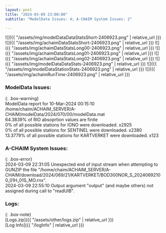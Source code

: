 ```yaml
---
layout: post
title: "2024-03-09 23:00:00"
subtitle: "ModelData Issues: 4; A-CHAIM System Issues: 2"

---
```


![]({{ "/assets/img/modelDataDataStatsShort-2406923.png" | relative_url }})
![]({{ "/assets/img/achaimDataStatsShort-2406923.png" | relative_url }})
![]({{ "/assets/img/achaimDataStatsLong00-2406923.png" | relative_url }})
![]({{ "/assets/img/achaimDataStatsLong01-2406923.png" | relative_url }})
![]({{ "/assets/img/achaimDataStatsLong02-2406923.png" | relative_url }})
![]({{ "/assets/img/modelDataDataStats-2406923.png" | relative_url }})
![]({{ "/assets/img/modelDataStationStats-2406923.png" | relative_url }})
![]({{ "/assets/img/achaimRunTime-2406923.png" | relative_url }})


### ModelData Issues:  
  
{: .box-warning}  
 ModelData report for 10-Mar-2024 00:15:10   
 /home/chaim/ACHAIM_SERVER/A-CHAIM/modelData/2024/070/00/modelData.mat   
 64.3839% of RIO absoprtion values are finite   
 0% of all possible stations for IONO were downloaded. x2925   
 0% of all possible stations for SENTINEL were downloaded. x2380   
 13.3779% of all possible stations for KARTVERKET were downloaded. x123   
  
### A-CHAIM System Issues:  
  
{: .box-error}  
2024-03-09 22:31:05 Unexpected end of input stream when attempting to GUNZIP the file "/home/chaim/ACHAIM_SERVER/A-CHAIM/download/2024/069/21/KARTVERKET/BOD300NOR_S_20240692100_01H_01S_MO.rnx".  
2024-03-09 22:55:10 Output argument "output" (and maybe others) not assigned during call to "readUIB".  

### Logs:  
  
{: .box-note}  
[Logs.zip]({{ "/assets/other/logs.zip" | relative_url }})  
[Log Info]({{ "/logInfo" | relative_url }})  
